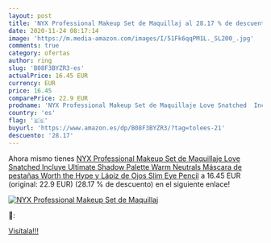 ```yaml
---
layout: post
title: 'NYX Professional Makeup Set de Maquillaj al 28.17 % de descuento'
date: 2020-11-24 08:17:14
image: 'https://m.media-amazon.com/images/I/51Fk6qqPM1L._SL200_.jpg'
comments: true
category: ofertas
author: ring
slug: 'B08F3BYZR3-es'
actualPrice: 16.45 EUR
currency: EUR
price: 16.45
comparePrice: 22.9 EUR
prodname: 'NYX Professional Makeup Set de Maquillaje Love Snatched  Incluye Ultimate Shadow Palette Warm Neutrals  Máscara de pestañas Worth the Hype y Lápiz de Ojos Slim Eye Pencil'
country: 'es'
flag: '🇪🇸'
buyurl: 'https://www.amazon.es/dp/B08F3BYZR3/?tag=tolees-21'
descuento: '28.17'
---
```


Ahora mismo tienes [NYX Professional Makeup Set de Maquillaje Love Snatched  Incluye Ultimate Shadow Palette Warm Neutrals  Máscara de pestañas Worth the Hype y Lápiz de Ojos Slim Eye Pencil](https://www.amazon.es/dp/B08F3BYZR3/?tag=tolees-21) a 16.45 EUR (original: 22.9 EUR) (28.17 %  de descuento) en el siguiente enlace!

[![NYX Professional Makeup Set de Maquillaj](https://m.media-amazon.com/images/I/51Fk6qqPM1L._SL200_.jpg)](https://www.amazon.es/dp/B08F3BYZR3/?tag=tolees-21)

🔎:


[Visítala!!!](https://www.amazon.es/dp/B08F3BYZR3/?tag=tolees-21)
